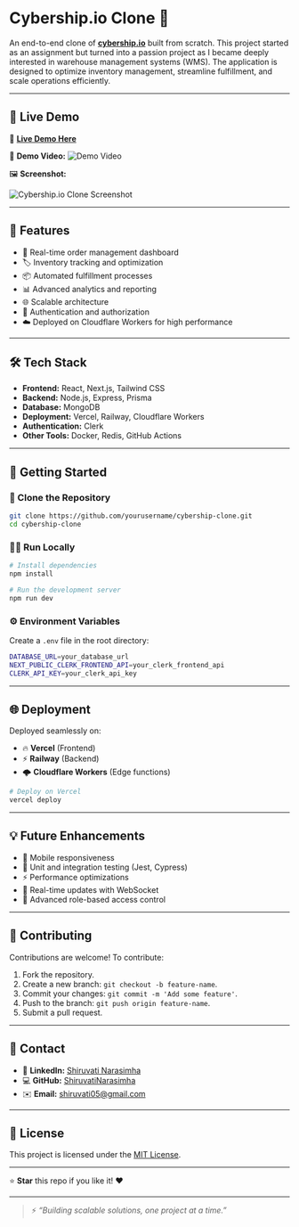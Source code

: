 # Cybership.io Clone 🚀

An end-to-end clone of **[cybership.io](https://cybership.io)** built from scratch. This project started as an assignment but turned into a passion project as I became deeply interested in warehouse management systems (WMS). The application is designed to optimize inventory management, streamline fulfillment, and scale operations efficiently.

---

## 🌟 Live Demo

🔗 **[Live Demo Here](https://your-live-demo-link.com)**

🎥 **Demo Video:** ![Demo Video](https://your-video-link.com)

🖼️ **Screenshot:**

![Cybership.io Clone Screenshot](./assets/screenshot.png)

---

## 🔧 Features

- 🚚 Real-time order management dashboard
- 🏷️ Inventory tracking and optimization
- 📦 Automated fulfillment processes
- 📊 Advanced analytics and reporting
- 🌐 Scalable architecture
- 🔐 Authentication and authorization
- ☁️ Deployed on Cloudflare Workers for high performance

---

## 🛠️ Tech Stack

- **Frontend:** React, Next.js, Tailwind CSS
- **Backend:** Node.js, Express, Prisma
- **Database:** MongoDB
- **Deployment:** Vercel, Railway, Cloudflare Workers
- **Authentication:** Clerk
- **Other Tools:** Docker, Redis, GitHub Actions

---

## 🚀 Getting Started

### 📁 Clone the Repository

```bash
git clone https://github.com/yourusername/cybership-clone.git
cd cybership-clone
```

### 🏃‍♂️ Run Locally

```bash
# Install dependencies
npm install

# Run the development server
npm run dev
```

### ⚙️ Environment Variables

Create a `.env` file in the root directory:

```bash
DATABASE_URL=your_database_url
NEXT_PUBLIC_CLERK_FRONTEND_API=your_clerk_frontend_api
CLERK_API_KEY=your_clerk_api_key
```

---

## 🌐 Deployment

Deployed seamlessly on:

- 🔥 **Vercel** (Frontend)
- ⚡ **Railway** (Backend)
- 🌩️ **Cloudflare Workers** (Edge functions)

```bash
# Deploy on Vercel
vercel deploy
```

---

## 💡 Future Enhancements

- 📱 Mobile responsiveness
- 🧪 Unit and integration testing (Jest, Cypress)
- ⚡ Performance optimizations
- 🔄 Real-time updates with WebSocket
- 🧭 Advanced role-based access control

---

## 🤝 Contributing

Contributions are welcome! To contribute:

1. Fork the repository.
2. Create a new branch: `git checkout -b feature-name`.
3. Commit your changes: `git commit -m 'Add some feature'`.
4. Push to the branch: `git push origin feature-name`.
5. Submit a pull request.

---

## 📩 Contact

- 💼 **LinkedIn:** [Shiruvati Narasimha](https://www.linkedin.com/in/shiruvati-narasimha-669702296)
- 💻 **GitHub:** [ShiruvatiNarasimha](https://github.com/ShiruvatiNarasimha)
- ✉️ **Email:** shiruvati05@gmail.com

---

## 📜 License

This project is licensed under the [MIT License](LICENSE).

---

⭐ **Star** this repo if you like it! ❤️

---

> ⚡ _“Building scalable solutions, one project at a time.”_
